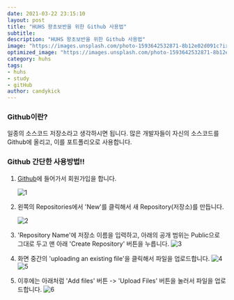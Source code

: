 ```yaml
---
date: 2021-03-22 23:15:10
layout: post
title: "HUHS 왕초보반을 위한 Github 사용법"
subtitle:
description: "HUHS 왕초보반을 위한 Github 사용법"
image: "https://images.unsplash.com/photo-1593642532871-8b12e02d091c?ixid=MXwxMjA3fDF8MHxwaG90by1wYWdlfHx8fGVufDB8fHw%3D&ixlib=rb-1.2.1&auto=format&fit=crop&w=1900&q=80"
optimized_image: "https://images.unsplash.com/photo-1593642532871-8b12e02d091c?ixid=MXwxMjA3fDF8MHxwaG90by1wYWdlfHx8fGVufDB8fHw%3D&ixlib=rb-1.2.1&auto=format&fit=crop&w=1900&q=80"
category: huhs
tags:
- huhs
- study
- gitHub
author: candykick
---
```


### Github이란?

일종의 소스코드 저장소라고 생각하시면 됩니다. 많은 개발자들이 자신의 소스코드를 Github에 올리고, 이를 포트폴리오로 사용합니다.



### Github 간단한 사용방법!!

1. [Github](https://github.com)에 들어가서 회원가입을 합니다.

   ![1](http://drive.google.com/uc?export=view&id=1G0k_bNs68iY4_I6kWhkY_A_ku6xBxmxV)

2. 왼쪽의 Repositories에서 'New'를 클릭해서 새 Repository(저장소)를 만듭니다.

   ![2](https://doc-0c-8c-docs.googleusercontent.com/docs/securesc/irkqe5utm3ako8f9iebbq7gicp5dbtfb/v29jl2t5r9qgdanqc2b5jkc3klth4tn0/1616464875000/04124169725960204520/04124169725960204520/1aH2_Zm0B--0QtP5XOI6kuVXzfqGy5Krc?e=view&authuser=0)

3. 'Repository Name'에 저장소 이름을 입력하고, 아래의 공개 범위는 Public으로 그대로 두고 맨 아래 'Create Repository' 버튼을 누릅니다.
   ![3](https://doc-00-8c-docs.googleusercontent.com/docs/securesc/irkqe5utm3ako8f9iebbq7gicp5dbtfb/f794b28gok6ln3rq6e0i644s88tg9snl/1616464875000/04124169725960204520/04124169725960204520/1fxBFgOCNAaGs9b81Mtp77_vMU2-TQkpH?e=view&authuser=0)

4. 화면 중간의 'uploading an existing file'을 클릭해서 파일을 업로드합니다.
   ![4](https://doc-04-8c-docs.googleusercontent.com/docs/securesc/irkqe5utm3ako8f9iebbq7gicp5dbtfb/ila5vv6adt8pp65pdiaas1j0grtem76m/1616464950000/04124169725960204520/04124169725960204520/1hcdh774gTPh-mL4tSYQJMCd0OJDI7AUs?e=view&authuser=0)
   ![5](https://doc-04-8c-docs.googleusercontent.com/docs/securesc/irkqe5utm3ako8f9iebbq7gicp5dbtfb/h0m0cdnugmikcin6p2bq4m7j5d5r8kem/1616465025000/04124169725960204520/04124169725960204520/1sYGkziTanaGn-va_M6WsJb91aWI28ict?e=view&authuser=0&nonce=lfn9nndgr65la&user=04124169725960204520&hash=4et0dd7ar6vt1o9b9g8u0j5qgtfi8ngg)

5. 이후에는 아래처럼 'Add files' 버튼 -> 'Upload Files' 버튼을 눌러서 파일을 업로드합니다.
   ![6](https://doc-0o-8c-docs.googleusercontent.com/docs/securesc/irkqe5utm3ako8f9iebbq7gicp5dbtfb/gevj0motha4m4dh77l0upsf23pbvt03c/1616465025000/04124169725960204520/04124169725960204520/1NwzMevIzpRRgWOmELhYrsXLGdoIA5CZT?e=view&authuser=0)